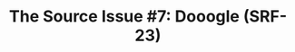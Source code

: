 ---
ee_id_thing: '4214'
site: '1'
type: '2'
inv_num: 2013-140
add_credit:
url: 2013-140-the-source-issue-7-dooogle
title: 'The Source Issue #7: Dooogle (SRF-23)'
year: '2015'
display_year: '2015'
medium: Zine
dims:
pitch: Source code for my 2004 web “masterpiece” :/ Dooogle printed with archival
  inks and paper, ...........
ps:
live_url:
youtube:
https://github.com/coryarcangel/alu: https://github.com/coryarcangel/Dooogle
imgs: source-doogle-2013-140-detail-database-01-ih.jpg
subheading:
download: the-source-dooogle-2013-140-digital-master-ih.pdf
commission: Creative Capital
related: "[17] [2004-006-dooogle] 2004-006 Dooogle"
layout: things-i-made
---